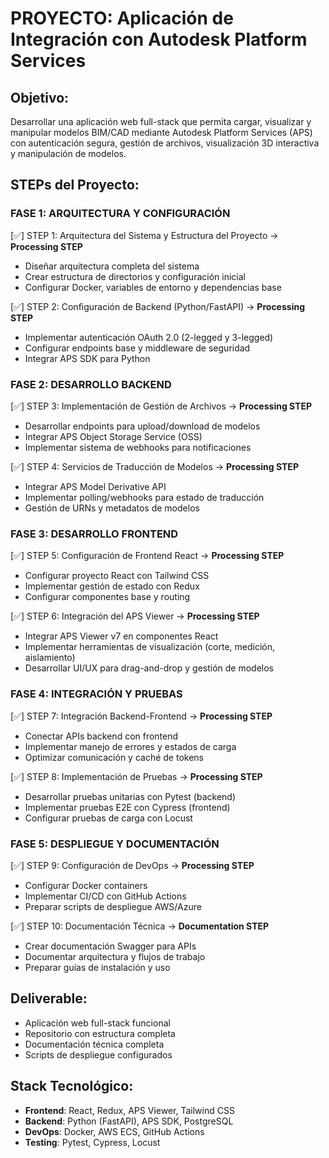 # PROYECTO: Aplicación de Integración con Autodesk Platform Services

## Objetivo: 
Desarrollar una aplicación web full-stack que permita cargar, visualizar y manipular modelos BIM/CAD mediante Autodesk Platform Services (APS) con autenticación segura, gestión de archivos, visualización 3D interactiva y manipulación de modelos.

## STEPs del Proyecto:

### FASE 1: ARQUITECTURA Y CONFIGURACIÓN
[✅] STEP 1: Arquitectura del Sistema y Estructura del Proyecto → **Processing STEP**
- Diseñar arquitectura completa del sistema
- Crear estructura de directorios y configuración inicial
- Configurar Docker, variables de entorno y dependencias base

[✅] STEP 2: Configuración de Backend (Python/FastAPI) → **Processing STEP**
- Implementar autenticación OAuth 2.0 (2-legged y 3-legged)
- Configurar endpoints base y middleware de seguridad
- Integrar APS SDK para Python

### FASE 2: DESARROLLO BACKEND
[✅] STEP 3: Implementación de Gestión de Archivos → **Processing STEP**
- Desarrollar endpoints para upload/download de modelos
- Integrar APS Object Storage Service (OSS)
- Implementar sistema de webhooks para notificaciones

[✅] STEP 4: Servicios de Traducción de Modelos → **Processing STEP**
- Integrar APS Model Derivative API
- Implementar polling/webhooks para estado de traducción
- Gestión de URNs y metadatos de modelos

### FASE 3: DESARROLLO FRONTEND
[✅] STEP 5: Configuración de Frontend React → **Processing STEP**
- Configurar proyecto React con Tailwind CSS
- Implementar gestión de estado con Redux
- Configurar componentes base y routing

[✅] STEP 6: Integración del APS Viewer → **Processing STEP**
- Integrar APS Viewer v7 en componentes React
- Implementar herramientas de visualización (corte, medición, aislamiento)
- Desarrollar UI/UX para drag-and-drop y gestión de modelos

### FASE 4: INTEGRACIÓN Y PRUEBAS
[✅] STEP 7: Integración Backend-Frontend → **Processing STEP**
- Conectar APIs backend con frontend
- Implementar manejo de errores y estados de carga
- Optimizar comunicación y caché de tokens

[✅] STEP 8: Implementación de Pruebas → **Processing STEP**
- Desarrollar pruebas unitarias con Pytest (backend)
- Implementar pruebas E2E con Cypress (frontend)
- Configurar pruebas de carga con Locust

### FASE 5: DESPLIEGUE Y DOCUMENTACIÓN
[✅] STEP 9: Configuración de DevOps → **Processing STEP**
- Configurar Docker containers
- Implementar CI/CD con GitHub Actions
- Preparar scripts de despliegue AWS/Azure

[✅] STEP 10: Documentación Técnica → **Documentation STEP**
- Crear documentación Swagger para APIs
- Documentar arquitectura y flujos de trabajo
- Preparar guías de instalación y uso

## Deliverable: 
- Aplicación web full-stack funcional
- Repositorio con estructura completa
- Documentación técnica completa
- Scripts de despliegue configurados

## Stack Tecnológico:
- **Frontend**: React, Redux, APS Viewer, Tailwind CSS
- **Backend**: Python (FastAPI), APS SDK, PostgreSQL
- **DevOps**: Docker, AWS ECS, GitHub Actions
- **Testing**: Pytest, Cypress, Locust